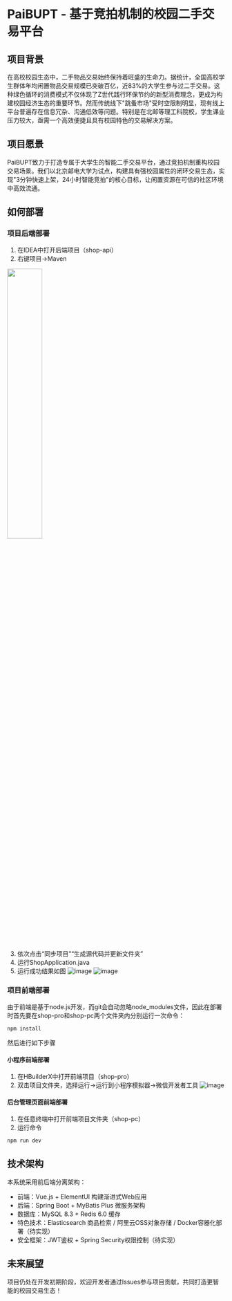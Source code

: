 # PaiBUPT - 基于竞拍机制的校园二手交易平台

## 项目背景
在高校校园生态中，二手物品交易始终保持着旺盛的生命力。据统计，全国高校学生群体年均闲置物品交易规模已突破百亿，近83%的大学生参与过二手交易。这种绿色循环的消费模式不仅体现了Z世代践行环保节约的新型消费理念，更成为构建校园经济生态的重要环节。然而传统线下"跳蚤市场"受时空限制明显，现有线上平台普遍存在信息冗杂、沟通低效等问题。特别是在北邮等理工科院校，学生课业压力较大，亟需一个高效便捷且具有校园特色的交易解决方案。

## 项目愿景
PaiBUPT致力于打造专属于大学生的智能二手交易平台，通过竞拍机制重构校园交易场景。我们以北京邮电大学为试点，构建具有强校园属性的闭环交易生态，实现"3分钟快速上架，24小时智能竞拍"的核心目标，让闲置资源在可信的社区环境中高效流通。

## 如何部署
### 项目后端部署
1. 在IDEA中打开后端项目（shop-api）
2. 右键项目->Maven
<img src="https://github.com/user-attachments/assets/ec3a6b21-2b7f-456e-a263-2c00d9e49c87" width=40%>

3. 依次点击“同步项目”“生成源代码并更新文件夹”
4. 运行ShopApplication.java
5. 运行成功结果如图
![image](https://github.com/user-attachments/assets/b5b895d3-e6b5-4eba-bd33-12869a3cd016)
![image](https://github.com/user-attachments/assets/a522dd31-05b8-45af-9e1b-f1c50bd3c06a)


### 项目前端部署
由于前端是基于node.js开发，而git会自动忽略node_modules文件，因此在部署时首先要在shop-pro和shop-pc两个文件夹内分别运行一次命令：
```bash
npm install
```
然后进行如下步骤

#### 小程序前端部署
1. 在HBuilderX中打开前端项目（shop-pro）
2. 双击项目文件夹，选择运行->运行到小程序模拟器->微信开发者工具
![image](https://github.com/user-attachments/assets/3eb85b40-9831-4ba4-9763-15339e9d4e3b)

#### 后台管理页面前端部署
1. 在任意终端中打开前端项目文件夹（shop-pc）
2. 运行命令
```bash
npm run dev
```


## 技术架构
本系统采用前后端分离架构：
- 前端：Vue.js + ElementUI 构建渐进式Web应用
- 后端：Spring Boot + MyBatis Plus 微服务架构
- 数据库：MySQL 8.3 + Redis 6.0 缓存
- 特色技术：Elasticsearch 商品检索 / 阿里云OSS对象存储 / Docker容器化部署（待实现）
- 安全框架：JWT鉴权 + Spring Security权限控制（待实现）

## 未来展望
项目仍处在开发初期阶段，欢迎开发者通过Issues参与项目贡献，共同打造更智能的校园交易生态！
